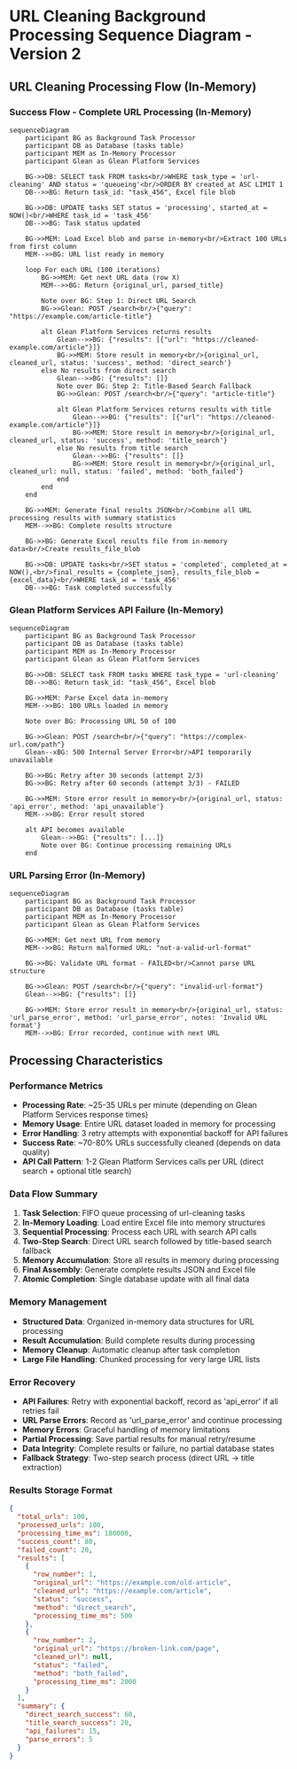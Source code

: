 # URL Cleaning Background Processing Sequence Diagram - Version 2

## URL Cleaning Processing Flow (In-Memory)

### Success Flow - Complete URL Processing (In-Memory)
```mermaid
sequenceDiagram
    participant BG as Background Task Processor
    participant DB as Database (tasks table)
    participant MEM as In-Memory Processor
    participant Glean as Glean Platform Services
    
    BG->>DB: SELECT task FROM tasks<br/>WHERE task_type = 'url-cleaning' AND status = 'queueing'<br/>ORDER BY created_at ASC LIMIT 1
    DB-->>BG: Return task_id: "task_456", Excel file blob
    
    BG->>DB: UPDATE tasks SET status = 'processing', started_at = NOW()<br/>WHERE task_id = 'task_456'
    DB-->>BG: Task status updated
    
    BG->>MEM: Load Excel blob and parse in-memory<br/>Extract 100 URLs from first column
    MEM-->>BG: URL list ready in memory
    
    loop For each URL (100 iterations)
        BG->>MEM: Get next URL data (row X)
        MEM-->>BG: Return {original_url, parsed_title}
        
        Note over BG: Step 1: Direct URL Search
        BG->>Glean: POST /search<br/>{"query": "https://example.com/article-title"}
        
        alt Glean Platform Services returns results
            Glean-->>BG: {"results": [{"url": "https://cleaned-example.com/article"}]}
            BG->>MEM: Store result in memory<br/>{original_url, cleaned_url, status: 'success', method: 'direct_search'}
        else No results from direct search
            Glean-->>BG: {"results": []}
            Note over BG: Step 2: Title-Based Search Fallback
            BG->>Glean: POST /search<br/>{"query": "article-title"}
            
            alt Glean Platform Services returns results with title
                Glean-->>BG: {"results": [{"url": "https://cleaned-example.com/article"}]}
                BG->>MEM: Store result in memory<br/>{original_url, cleaned_url, status: 'success', method: 'title_search'}
            else No results from title search
                Glean-->>BG: {"results": []}
                BG->>MEM: Store result in memory<br/>{original_url, cleaned_url: null, status: 'failed', method: 'both_failed'}
            end
        end
    end
    
    BG->>MEM: Generate final results JSON<br/>Combine all URL processing results with summary statistics
    MEM-->>BG: Complete results structure
    
    BG->>BG: Generate Excel results file from in-memory data<br/>Create results_file_blob
    
    BG->>DB: UPDATE tasks<br/>SET status = 'completed', completed_at = NOW(),<br/>final_results = {complete_json}, results_file_blob = {excel_data}<br/>WHERE task_id = 'task_456'
    DB-->>BG: Task completed successfully
```

### Glean Platform Services API Failure (In-Memory)
```mermaid
sequenceDiagram
    participant BG as Background Task Processor
    participant DB as Database (tasks table)
    participant MEM as In-Memory Processor
    participant Glean as Glean Platform Services
    
    BG->>DB: SELECT task FROM tasks WHERE task_type = 'url-cleaning'
    DB-->>BG: Return task_id: "task_456", Excel blob
    
    BG->>MEM: Parse Excel data in-memory
    MEM-->>BG: 100 URLs loaded in memory
    
    Note over BG: Processing URL 50 of 100
    
    BG->>Glean: POST /search<br/>{"query": "https://complex-url.com/path"}
    Glean--xBG: 500 Internal Server Error<br/>API temporarily unavailable
    
    BG->>BG: Retry after 30 seconds (attempt 2/3)
    BG->>BG: Retry after 60 seconds (attempt 3/3) - FAILED
    
    BG->>MEM: Store error result in memory<br/>{original_url, status: 'api_error', method: 'api_unavailable'}
    MEM-->>BG: Error result stored
    
    alt API becomes available
        Glean-->>BG: {"results": [...]}
        Note over BG: Continue processing remaining URLs
    end
```

### URL Parsing Error (In-Memory)
```mermaid
sequenceDiagram
    participant BG as Background Task Processor
    participant DB as Database (tasks table)
    participant MEM as In-Memory Processor
    participant Glean as Glean Platform Services
    
    BG->>MEM: Get next URL from memory
    MEM-->>BG: Return malformed URL: "not-a-valid-url-format"
    
    BG->>BG: Validate URL format - FAILED<br/>Cannot parse URL structure
    
    BG->>Glean: POST /search<br/>{"query": "invalid-url-format"}
    Glean-->>BG: {"results": []}
    
    BG->>MEM: Store error result in memory<br/>{original_url, status: 'url_parse_error', method: 'url_parse_error', notes: 'Invalid URL format'}
    MEM-->>BG: Error recorded, continue with next URL
```

## Processing Characteristics

### Performance Metrics
- **Processing Rate**: ~25-35 URLs per minute (depending on Glean Platform Services response times)
- **Memory Usage**: Entire URL dataset loaded in memory for processing
- **Error Handling**: 3 retry attempts with exponential backoff for API failures
- **Success Rate**: ~70-80% URLs successfully cleaned (depends on data quality)
- **API Call Pattern**: 1-2 Glean Platform Services calls per URL (direct search + optional title search)

### Data Flow Summary
1. **Task Selection**: FIFO queue processing of url-cleaning tasks
2. **In-Memory Loading**: Load entire Excel file into memory structures
3. **Sequential Processing**: Process each URL with search API calls
4. **Two-Step Search**: Direct URL search followed by title-based search fallback
5. **Memory Accumulation**: Store all results in memory during processing
6. **Final Assembly**: Generate complete results JSON and Excel file
7. **Atomic Completion**: Single database update with all final data

### Memory Management
- **Structured Data**: Organized in-memory data structures for URL processing
- **Result Accumulation**: Build complete results during processing
- **Memory Cleanup**: Automatic cleanup after task completion
- **Large File Handling**: Chunked processing for very large URL lists

### Error Recovery
- **API Failures**: Retry with exponential backoff, record as 'api_error' if all retries fail
- **URL Parse Errors**: Record as 'url_parse_error' and continue processing
- **Memory Errors**: Graceful handling of memory limitations
- **Partial Processing**: Save partial results for manual retry/resume
- **Data Integrity**: Complete results or failure, no partial database states
- **Fallback Strategy**: Two-step search process (direct URL → title extraction)

### Results Storage Format
```json
{
  "total_urls": 100,
  "processed_urls": 100,
  "processing_time_ms": 180000,
  "success_count": 80,
  "failed_count": 20,
  "results": [
    {
      "row_number": 1,
      "original_url": "https://example.com/old-article",
      "cleaned_url": "https://example.com/article",
      "status": "success",
      "method": "direct_search",
      "processing_time_ms": 500
    },
    {
      "row_number": 2,
      "original_url": "https://broken-link.com/page",
      "cleaned_url": null,
      "status": "failed",
      "method": "both_failed",
      "processing_time_ms": 2000
    }
  ],
  "summary": {
    "direct_search_success": 60,
    "title_search_success": 20,
    "api_failures": 15,
    "parse_errors": 5
  }
}
``` 